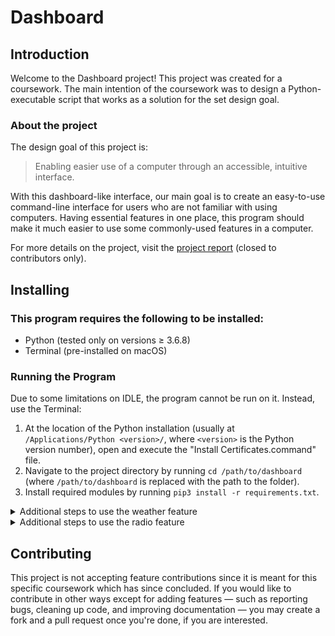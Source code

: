 # Dashboard

## Introduction

Welcome to the Dashboard project! This project was created for a coursework. The main intention of the coursework was to design a Python-executable script that works as a solution for the set design goal.

### About the project

The design goal of this project is:
> Enabling easier use of a computer through an accessible, intuitive interface.

With this dashboard-like interface, our main goal is to create an easy-to-use command-line interface for users who are not familiar with using computers. Having essential features in one place, this program should make it much easier to use some commonly-used features in a computer.

For more details on the project, visit the [project report](https://docs.google.com/document/d/1t1rERklzGDVZPoyKrVBXq2GmOywC1a4bcmHmczDhVgk/edit#) (closed to contributors only).

## Installing

### This program requires the following to be installed:

- Python (tested only on versions ≥ 3.6.8)
- Terminal (pre-installed on macOS)

### Running the Program

Due to some limitations on IDLE, the program cannot be run on it. Instead, use the Terminal:

1. At the location of the Python installation (usually at `/Applications/Python <version>/`, where `<version>` is the Python version number), open and execute the "Install Certificates.command" file.
2. Navigate to the project directory by running `cd /path/to/dashboard` (where `/path/to/dashboard` is replaced with the path to the folder).
3. Install required modules by running `pip3 install -r requirements.txt`.

<details><summary>Additional steps to use the weather feature</summary>

- Create an account at the [OpenWeatherMap website](https://home.openweathermap.org).
- Generate an API key.
- Copy the API key and paste it into `api_key` located in `weather/request.py`.

> **Warning!**
> An API key should be treated as something confidential; exposure of it can result in misuse by other unwanted developers and resulting in your account to potentially be terminated. Exercise caution when handling your API key, especially with a Git repository!
</details>

<details><summary>Additional steps to use the radio feature</summary>

- Install [Google Chrome](https://chrome.google.com).
- Install the [Chrome driver](https://chromedriver.chromium.org/) at `/usr/local/bin/`.
</details>

## Contributing

This project is not accepting feature contributions since it is meant for this specific coursework which has since concluded. If you would like to contribute in other ways except for adding features — such as reporting bugs, cleaning up code, and improving documentation — you may create a fork and a pull request once you're done, if you are interested.
